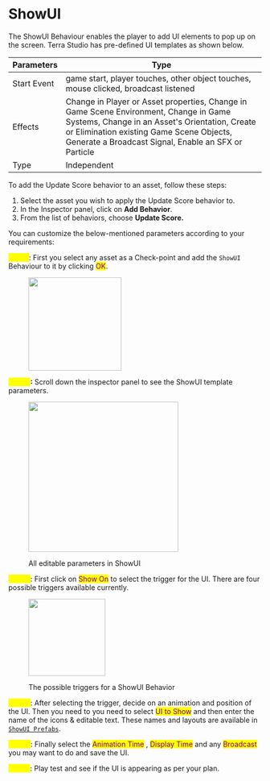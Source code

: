 # ShowUI

The ShowUI Behaviour enables the player to add UI elements to pop up on the screen. Terra Studio has pre-defined UI templates as shown below.

| Parameters  | Type                                                                                                                                                                                                                                        |
| ----------- | ------------------------------------------------------------------------------------------------------------------------------------------------------------------------------------------------------------------------------------------- |
| Start Event | game start, player touches, other object touches, mouse clicked, broadcast listened                                                                                                                                                         |
| Effects     | Change in Player or Asset properties, Change in Game Scene Environment, Change in Game Systems, Change in an Asset's Orientation, Create or Elimination existing Game Scene Objects, Generate a Broadcast Signal, Enable an SFX or Particle |
| Type        | Independent                                                                                                                                                                                                                                 |

To add the Update Score behavior to an asset, follow these steps:

1. Select the asset you wish to apply the Update Score behavior to.
2. In the Inspector panel, click on **Add Behavior**.
3. From the list of behaviors, choose **Update Score.**

You can customize the below-mentioned parameters according to your requirements:

<mark style="color:yellow;">**Step 1**</mark>: First you select any asset as a Check-point and add the `ShowUI` Behaviour to it by clicking <mark style="color:purple;">OK</mark>.

<figure><img src="../../../../.gitbook/assets/Screenshot 2024-03-01 at 10.05.21 AM.png" alt="" width="185"><figcaption></figcaption></figure>

<mark style="color:yellow;">**Step 2**</mark>**:** Scroll down the inspector panel to see the ShowUI template parameters.&#x20;

<figure><img src="../../../../.gitbook/assets/Screenshot 2024-03-01 at 10.56.54 AM.png" alt="" width="298"><figcaption><p>All editable parameters in ShowUI</p></figcaption></figure>

<mark style="color:yellow;">**Step 3**</mark>: First click on <mark style="color:purple;">Show On</mark> to select the trigger for the UI. There are four possible triggers available currently.&#x20;

<figure><img src="../../../../.gitbook/assets/Screenshot 2024-03-01 at 10.06.12 AM.png" alt="" width="153"><figcaption><p>The possible triggers for a ShowUI Behavior</p></figcaption></figure>

<mark style="color:yellow;">**Step 3**</mark>: After selecting the trigger, decide on an animation and position of the UI. Then you need to you need to select <mark style="color:purple;">UI to Show</mark> and then enter the name of the icons & editable text. These names and layouts are available in [`ShowUI Prefabs`](broken-reference).&#x20;

<mark style="color:yellow;">**Step 4**</mark>: Finally select the <mark style="color:purple;">Animation Time</mark> , <mark style="color:purple;">Display Time</mark> and any <mark style="color:purple;">Broadcast</mark> you may want to do and save the UI.&#x20;

<mark style="color:yellow;">**Step 5**</mark>: Play test and see if the UI is appearing as per your plan.&#x20;
